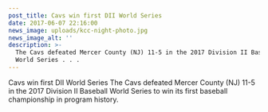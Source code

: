 ```yaml
---
post_title: Cavs win first DII World Series
date: 2017-06-07 22:16:00
news_image: uploads/kcc-night-photo.jpg
news_image_alt: ''
description: >-
  The Cavs defeated Mercer County (NJ) 11-5 in the 2017 Division II Baseball
  World Series . . .
---
```


Cavs win first DII World Series
​The Cavs defeated Mercer County (NJ) 11-5 in the 2017 Division II Baseball World Series to win its first baseball championship in program history.
